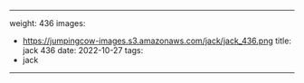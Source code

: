 
---
weight: 436
images:
- https://jumpingcow-images.s3.amazonaws.com/jack/jack_436.png
title: jack 436
date: 2022-10-27
tags:
- jack
---
